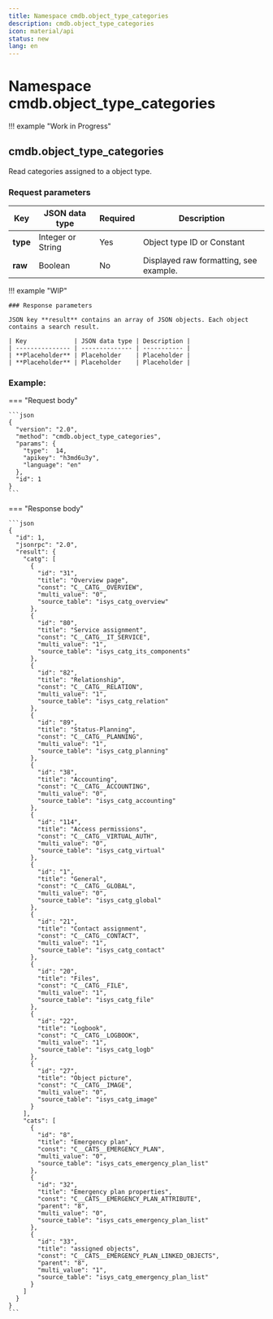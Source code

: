 ```yaml
---
title: Namespace cmdb.object_type_categories
description: cmdb.object_type_categories
icon: material/api
status: new
lang: en
---
```


# Namespace cmdb.object_type_categories

!!! example "Work in Progress"

## cmdb.object_type_categories

Read categories assigned to a object type.

### Request parameters

| Key      | JSON data type    | Required | Description                            |
| -------- | ----------------- | -------- | -------------------------------------- |
| **type** | Integer or String | Yes      | Object type ID or Constant             |
| **raw**  | Boolean           | No       | Displayed raw formatting, see example. |

!!! example "WIP"

    ### Response parameters

    JSON key **result** contains an array of JSON objects. Each object contains a search result.

    | Key             | JSON data type | Description |
    | --------------- | -------------- | ----------- |
    | **Placeholder** | Placeholder    | Placeholder |
    | **Placeholder** | Placeholder    | Placeholder |

### Example:

=== "Request body"

    ```json
    {
      "version": "2.0",
      "method": "cmdb.object_type_categories",
      "params": {
        "type":  14,
        "apikey": "h3md6u3y",
        "language": "en"
      },
      "id": 1
    }
    ```

=== "Response body"

    ```json
    {
      "id": 1,
      "jsonrpc": "2.0",
      "result": {
        "catg": [
          {
            "id": "31",
            "title": "Overview page",
            "const": "C__CATG__OVERVIEW",
            "multi_value": "0",
            "source_table": "isys_catg_overview"
          },
          {
            "id": "80",
            "title": "Service assignment",
            "const": "C__CATG__IT_SERVICE",
            "multi_value": "1",
            "source_table": "isys_catg_its_components"
          },
          {
            "id": "82",
            "title": "Relationship",
            "const": "C__CATG__RELATION",
            "multi_value": "1",
            "source_table": "isys_catg_relation"
          },
          {
            "id": "89",
            "title": "Status-Planning",
            "const": "C__CATG__PLANNING",
            "multi_value": "1",
            "source_table": "isys_catg_planning"
          },
          {
            "id": "38",
            "title": "Accounting",
            "const": "C__CATG__ACCOUNTING",
            "multi_value": "0",
            "source_table": "isys_catg_accounting"
          },
          {
            "id": "114",
            "title": "Access permissions",
            "const": "C__CATG__VIRTUAL_AUTH",
            "multi_value": "0",
            "source_table": "isys_catg_virtual"
          },
          {
            "id": "1",
            "title": "General",
            "const": "C__CATG__GLOBAL",
            "multi_value": "0",
            "source_table": "isys_catg_global"
          },
          {
            "id": "21",
            "title": "Contact assignment",
            "const": "C__CATG__CONTACT",
            "multi_value": "1",
            "source_table": "isys_catg_contact"
          },
          {
            "id": "20",
            "title": "Files",
            "const": "C__CATG__FILE",
            "multi_value": "1",
            "source_table": "isys_catg_file"
          },
          {
            "id": "22",
            "title": "Logbook",
            "const": "C__CATG__LOGBOOK",
            "multi_value": "1",
            "source_table": "isys_catg_logb"
          },
          {
            "id": "27",
            "title": "Object picture",
            "const": "C__CATG__IMAGE",
            "multi_value": "0",
            "source_table": "isys_catg_image"
          }
        ],
        "cats": [
          {
            "id": "8",
            "title": "Emergency plan",
            "const": "C__CATS__EMERGENCY_PLAN",
            "multi_value": "0",
            "source_table": "isys_cats_emergency_plan_list"
          },
          {
            "id": "32",
            "title": "Emergency plan properties",
            "const": "C__CATS__EMERGENCY_PLAN_ATTRIBUTE",
            "parent": "8",
            "multi_value": "0",
            "source_table": "isys_cats_emergency_plan_list"
          },
          {
            "id": "33",
            "title": "assigned objects",
            "const": "C__CATS__EMERGENCY_PLAN_LINKED_OBJECTS",
            "parent": "8",
            "multi_value": "1",
            "source_table": "isys_catg_emergency_plan_list"
          }
        ]
      }
    }
    ```

